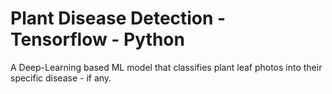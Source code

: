 # Plant Disease Detection - Tensorflow - Python
 A Deep-Learning based ML model that classifies plant leaf photos into their specific disease - if any.
